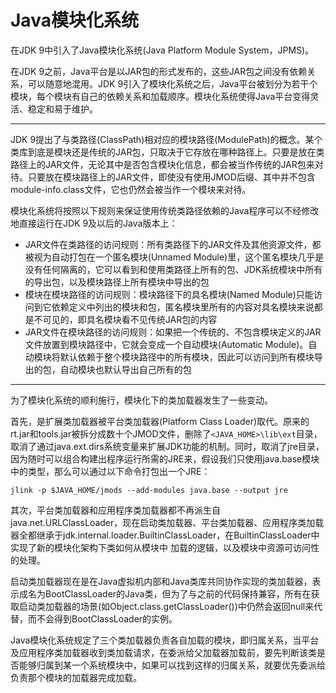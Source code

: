 # Java模块化系统

在JDK 9中引入了Java模块化系统(Java Platform Module System，JPMS)。

在JDK 9之前，Java平台是以JAR包的形式发布的，这些JAR包之间没有依赖关系，可以随意地混用。JDK 9引入了模块化系统之后，Java平台被划分为若干个模块，每个模块有自己的依赖关系和加载顺序。模块化系统使得Java平台变得灵活、稳定和易于维护。

---

JDK 9提出了与类路径(ClassPath)相对应的模块路径(ModulePath)的概念。某个类库到底是模块还是传统的JAR包，只取决于它存放在哪种路径上。只要是放在类路径上的JAR文件，无论其中是否包含模块化信息，都会被当作传统的JAR包来对待。只要放在模块路径上的JAR文件，即使没有使用JMOD后缀、其中并不包含module-info.class文件，它也仍然会被当作一个模块来对待。

模块化系统将按照以下规则来保证使用传统类路径依赖的Java程序可以不经修改地直接运行在JDK 9及以后的Java版本上：

- JAR文件在类路径的访问规则：所有类路径下的JAR文件及其他资源文件，都被视为自动打包在一个匿名模块(Unnamed Module)里，这个匿名模块几乎是没有任何隔离的，它可以看到和使用类路径上所有的包、JDK系统模块中所有的导出包，以及模块路径上所有模块中导出的包
- 模块在模块路径的访问规则：模块路径下的具名模块(Named Module)只能访问到它依赖定义中列出的模块和包，匿名模块里所有的内容对具名模块来说都是不可见的，即具名模块看不见传统JAR包的内容
- JAR文件在模块路径的访问规则：如果把一个传统的、不包含模块定义的JAR文件放置到模块路径中，它就会变成一个自动模块(Automatic Module)。自动模块将默认依赖于整个模块路径中的所有模块，因此可以访问到所有模块导出的包，自动模块也默认导出自己所有的包

---

为了模块化系统的顺利施行，模块化下的类加载器发生了一些变动。

首先，是扩展类加载器被平台类加载器(Platform Class Loader)取代。原来的rt.jar和tools.jar被拆分成数十个JMOD文件，删除了`<JAVA_HOME>\lib\ext`目录，取消了通过java.ext.dirs系统变量来扩展JDK功能的机制。同时，取消了jre目录，因为随时可以组合构建出程序运行所需的JRE来，假设我们只使用java.base模块中的类型，那么可以通过以下命令打包出一个JRE：

```
jlink -p $JAVA_HOME/jmods --add-modules java.base --output jre
```

其次，平台类加载器和应用程序类加载器都不再派生自java.net.URLClassLoader，现在启动类加载器、平台类加载器、应用程序类加载器全都继承于jdk.internal.loader.BuiltinClassLoader，在BuiltinClassLoader中实现了新的模块化架构下类如何从模块中
加载的逻辑，以及模块中资源可访问性的处理。

启动类加载器现在是在Java虚拟机内部和Java类库共同协作实现的类加载器，表示成名为BootClassLoader的Java类，但为了与之前的代码保持兼容，所有在获取启动类加载器的场景(如Object.class.getClassLoader())中仍然会返回null来代替，而不会得到BootClassLoader的实例。

Java模块化系统规定了三个类加载器负责各自加载的模块，即归属关系，当平台及应用程序类加载器收到类加载请求，在委派给父加载器加载前，要先判断该类是否能够归属到某一个系统模块中，如果可以找到这样的归属关系，就要优先委派给负责那个模块的加载器完成加载。
